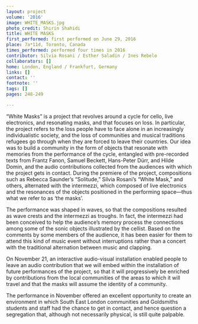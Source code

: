 ```yaml
---
layout: project
volume: '2016'
image: WHITE_MASKS.jpg
photo_credit: Shirin Shahidi
title: WHITE MASKS
first_performed: first performed on June 29, 2016
place: 7a*11d, Toronto, Canada
times_performed: performed four times in 2016
contributor: Silvia Rosani / Esther Saladin / Ines Rebelo
collaborators: []
home: London, England / Frankfurt, Germany
links: []
contact: ''
footnote: ''
tags: []
pages: 248-249

---
```


“White Masks” is a project that revolves around a cycle for cello, live electronics, and resonating masks, and that focuses on loss. In particular, the project refers to the loss people have to face alone in an increasingly individualistic society, and the loss of communities and musical traditions refugees go through when they are forced to leave their countries. Our idea was to build a community in the form of objects that resonate with memories from the performance of the cycle, entangled with pre-recorded texts from Frantz Fanon, Samuel Beckett, Hans-Peter Dürr, and Hilde Domin, and the audio contributions collected from the audiences with which the project gets in contact. During the premiere of the project, compositions such as Rebecca Saunder’s “Solitude,” Silvia Rosani’s “White Mask,” and others, alternated with the intermezzi, which composed of live electronics and the resonances of the objects positioned in the performing space—thus what we refer to as ‘the masks’.

The performance was shaped in waves, so that the compositions resulted as wave crests and the intermezzi as troughs. In fact, the intermezzi had been conceived to help the audience’s memory process the connections among some of the sonic objects illustrated by the cellist. Based on the comments by some members of the audience, it has been easier for them to attend this kind of music event without interruptions rather than a concert with the traditional alternation between music and clapping.

On November 21, an interactive audio-visual installation enabled people to leave an audio contribution that we will embed within the installation of future performances of the project, so that it will progressively be enriched by contributions from the local communities of the areas to which it will travel and that the masks will assume the identity of a community.

The performance in November offered an excellent opportunity to create an environment in which South East London communities and Goldsmiths students and staff had the chance to get in contact, and hence question a segregation that, although not necessarily physical, is still quite palpable.
